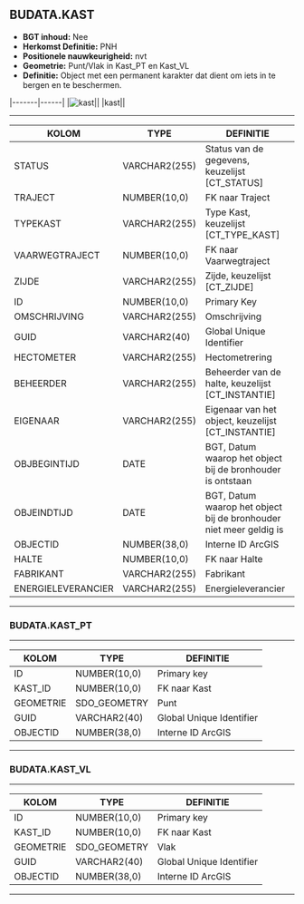 ﻿## BUDATA.KAST


* __BGT inhoud:__ Nee
* __Herkomst Definitie:__ PNH
* __Positionele nauwkeurigheid:__ nvt
* __Geometrie:__ Punt/Vlak in Kast_PT en Kast_VL
* __Definitie:__ Object met een permanent karakter dat dient om iets in te bergen en te beschermen.

|-------|------|
|![kast](objectbladen\6_Meubilair\kast.png)||
|kast||

***

|KOLOM                           	|TYPE          	|DEFINITIE|
|------                          	|----          	|-----    |
|STATUS                          	|VARCHAR2(255) 	|Status van de gegevens, keuzelijst [CT_STATUS]|
|TRAJECT                         	|NUMBER(10,0)  	|FK naar Traject|
|TYPEKAST                        	|VARCHAR2(255) 	|Type Kast, keuzelijst [CT_TYPE_KAST]|
|VAARWEGTRAJECT                  	|NUMBER(10,0)  	|FK naar Vaarwegtraject|
|ZIJDE                           	|VARCHAR2(255) 	|Zijde, keuzelijst [CT_ZIJDE]|
|ID                              	|NUMBER(10,0)  	|Primary Key|
|OMSCHRIJVING                    	|VARCHAR2(255) 	|Omschrijving|
|GUID                            	|VARCHAR2(40)  	|Global Unique Identifier|
|HECTOMETER                      	|VARCHAR2(255) 	|Hectometrering|
|BEHEERDER                       	|VARCHAR2(255) 	|Beheerder van de halte, keuzelijst [CT_INSTANTIE]|
|EIGENAAR                        	|VARCHAR2(255) 	|Eigenaar van het object, keuzelijst [CT_INSTANTIE]|
|OBJBEGINTIJD                    	|DATE          	|BGT, Datum waarop het object bij de bronhouder is ontstaan|
|OBJEINDTIJD                     	|DATE          	|BGT, Datum waarop het object bij de bronhouder niet meer geldig is|
|OBJECTID                        	|NUMBER(38,0)   |Interne ID ArcGIS|
|HALTE								|NUMBER(10,0)	|FK naar Halte|	
|FABRIKANT							|VARCHAR2(255)	|Fabrikant|
|ENERGIELEVERANCIER					|VARCHAR2(255)	|Energieleverancier|

***

### BUDATA.KAST_PT

***

|KOLOM                           	|TYPE          	|DEFINITIE|
|------                          	|----          	|-----    |
|ID                         		|NUMBER(10,0)  	|Primary key|
|KAST_ID							|NUMBER(10,0)	|FK naar Kast|
|GEOMETRIE                       	|SDO_GEOMETRY  	|Punt|
|GUID                            	|VARCHAR2(40)  	|Global Unique Identifier|
|OBJECTID                        	|NUMBER(38,0)   |Interne ID ArcGIS|

***

### BUDATA.KAST_VL

***

|KOLOM                           	|TYPE          	|DEFINITIE|
|------                          	|----          	|-----    |
|ID                         		|NUMBER(10,0)  	|Primary key|
|KAST_ID							|NUMBER(10,0)	|FK naar Kast|
|GEOMETRIE                       	|SDO_GEOMETRY  	|Vlak|
|GUID                            	|VARCHAR2(40)  	|Global Unique Identifier|
|OBJECTID                        	|NUMBER(38,0)   |Interne ID ArcGIS|

***


